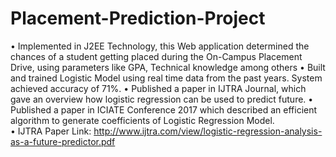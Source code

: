 # Placement-Prediction-Project

•	Implemented in J2EE Technology, this Web application determined the chances of a student getting placed during the On-Campus Placement Drive, using parameters like GPA, Technical knowledge among others
•	Built and trained Logistic Model using real time data from the past years. System achieved accuracy of 71%. 
•	Published a paper in IJTRA Journal, which gave an overview how logistic regression can be used to predict future.
•	Published a paper in ICIATE Conference 2017 which described an efficient algorithm to generate coefficients of Logistic Regression Model.  
• IJTRA Paper Link: http://www.ijtra.com/view/logistic-regression-analysis-as-a-future-predictor.pdf

